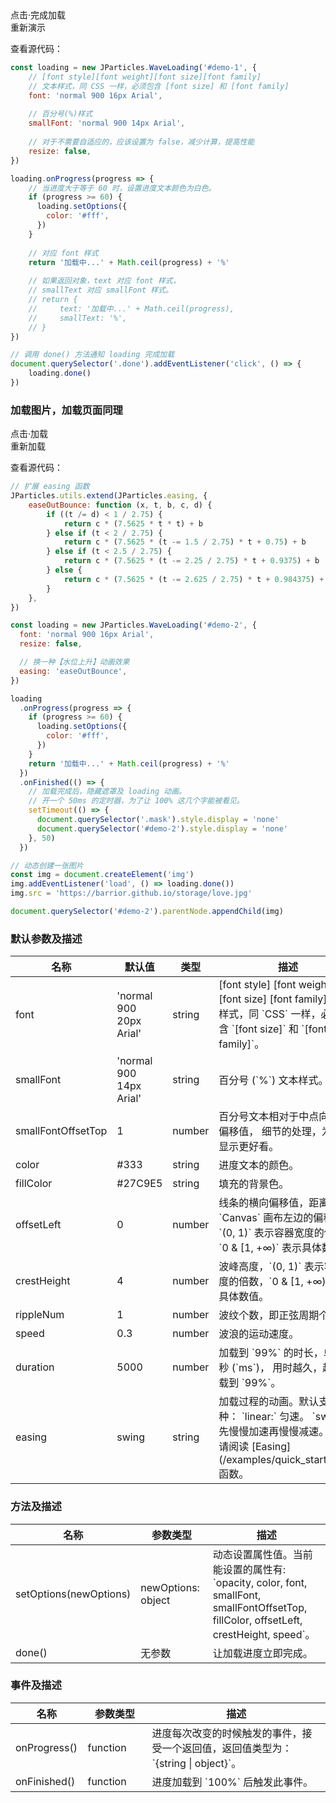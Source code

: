<div class="instance i1">
    <div class="demo"></div>
    <div class="ctrls">
      <div class="btn btn-default done">点击·完成加载</div>
      <div class="btn btn-default reload">重新演示</div>
    </div>
</div>

查看源代码：

```javascript
const loading = new JParticles.WaveLoading('#demo-1', {
    // [font style][font weight][font size][font family]
    // 文本样式，同 CSS 一样，必须包含 [font size] 和 [font family]
    font: 'normal 900 16px Arial',
  
    // 百分号(%)样式
    smallFont: 'normal 900 14px Arial',
  
    // 对于不需要自适应的，应该设置为 false，减少计算，提高性能
    resize: false,
})

loading.onProgress(progress => {
    // 当进度大于等于 60 时，设置进度文本颜色为白色。
    if (progress >= 60) {
      loading.setOptions({
        color: '#fff',
      })
    }
  
    // 对应 font 样式
    return '加载中...' + Math.ceil(progress) + '%'
  
    // 如果返回对象，text 对应 font 样式，
    // smallText 对应 smallFont 样式。
    // return {
    //     text: '加载中...' + Math.ceil(progress),
    //     smallText: '%',
    // }
})

// 调用 done() 方法通知 loading 完成加载
document.querySelector('.done').addEventListener('click', () => {
    loading.done()
})
```
	
### 加载图片，加载页面同理

<div class="instance i2">
    <div class="container">
        <div class="img-frame text-center-vertical"></div>
    </div>
    <div class="mask"></div>
    <div class="demo">点击·加载</div>
    <div class="ctrls">
        <div class="btn btn-default reload">重新加载</div>
    </div>
</div>

查看源代码：

```javascript
// 扩展 easing 函数
JParticles.utils.extend(JParticles.easing, {
    easeOutBounce: function (x, t, b, c, d) {
        if ((t /= d) < 1 / 2.75) {
            return c * (7.5625 * t * t) + b
        } else if (t < 2 / 2.75) {
            return c * (7.5625 * (t -= 1.5 / 2.75) * t + 0.75) + b
        } else if (t < 2.5 / 2.75) {
            return c * (7.5625 * (t -= 2.25 / 2.75) * t + 0.9375) + b
        } else {
            return c * (7.5625 * (t -= 2.625 / 2.75) * t + 0.984375) + b
        }
    },
})

const loading = new JParticles.WaveLoading('#demo-2', {
  font: 'normal 900 16px Arial',
  resize: false,

  // 换一种【水位上升】动画效果
  easing: 'easeOutBounce',
})

loading
  .onProgress(progress => {
    if (progress >= 60) {
      loading.setOptions({
        color: '#fff',
      })
    }
    return '加载中...' + Math.ceil(progress) + '%'
  })
  .onFinished(() => {
    // 加载完成后，隐藏遮罩及 loading 动画。
    // 开一个 50ms 的定时器，为了让 100% 这几个字能被看见。
    setTimeout(() => {
      document.querySelector('.mask').style.display = 'none'
      document.querySelector('#demo-2').style.display = 'none'
    }, 50)
  })

// 动态创建一张图片
const img = document.createElement('img')
img.addEventListener('load', () => loading.done())
img.src = 'https://barrior.github.io/storage/love.jpg'

document.querySelector('#demo-2').parentNode.appendChild(img)
```

### 默认参数及描述

<table class="table table-bordered-inner table-striped">
    <thead>
	    <tr>
	        <th width="100">名称</th>
	        <th width="200">默认值</th>
	        <th width="100">类型</th>
	        <th width="450">描述</th>
	    </tr>
    </thead>
    <tbody>
	    <tr>
	        <td>font</td>
	        <td>'normal 900 20px Arial'</td>
	        <td>string</td>
	        <td>
              [font style] [font weight] [font size] [font family]  
              文本样式，同 `CSS` 一样，必须包含 `[font size]` 和 `[font family]`。
          </td>
	    </tr>
	    <tr>
	        <td>smallFont</td>
	        <td>'normal 900 14px Arial'</td>
	        <td>string</td>
	        <td>百分号 (`%`) 文本样式。</td>
	    </tr>
	    <tr>
	        <td>smallFontOffsetTop</td>
	        <td>1</td>
	        <td>number</td>
	        <td>
              百分号文本相对于中点向下的偏移值，  
              细节的处理，为了让显示更好看。
          </td>
	    </tr>
	    <tr>
	        <td>color</td>
	        <td>#333</td>
	        <td>string</td>
	        <td>进度文本的颜色。</td>
	    </tr>
	    <tr>
	        <td>fillColor</td>
	        <td>#27C9E5</td>
	        <td>string</td>
	        <td>填充的背景色。</td>
	    </tr>
	    <tr>
	        <td>offsetLeft</td>
	        <td>0</td>
	        <td>number</td>
	        <td>
              线条的横向偏移值，距离 `Canvas` 画布左边的偏移值。  
              `(0, 1)` 表示容器宽度的倍数，`0 & [1, +∞)` 表示具体数值。
          </td>
	    </tr>
	    <tr>
	        <td>crestHeight</td>
	        <td>4</td>
	        <td>number</td>
	        <td>波峰高度，`(0, 1)` 表示容器高度的倍数，`0 & [1, +∞)` 表示具体数值。</td>
	    </tr>
	    <tr>
	        <td>rippleNum</td>
	        <td>1</td>
	        <td>number</td>
	        <td>波纹个数，即正弦周期个数。</td>
	    </tr>
	    <tr>
	        <td>speed</td>
	        <td>0.3</td>
	        <td>number</td>
	        <td>波浪的运动速度。</td>
	    </tr>
	    <tr>
	        <td>duration</td>
	        <td>5000</td>
	        <td>number</td>
	        <td>
              加载到 `99%` 的时长，单位毫秒 (`ms`)，  
              用时越久，越慢加载到 `99%`。
          </td>
	    </tr>
	    <tr>
	        <td>easing</td>
	        <td>swing</td>
	        <td>string</td>
	        <td>
              加载过程的动画。默认支持两种：  
              `linear:` 匀速。  
              `swing:` 先慢慢加速再慢慢减速。    
              更多请阅读 [Easing](/examples/quick_start#H12) 函数。 
          </td>
	    </tr>
    </tbody>
</table>

### 方法及描述

<table class="table table-bordered-inner table-striped">
    <thead>
	    <tr>
	        <th width="100">名称</th>
	        <th width="160">参数类型</th>
	        <th width="450">描述</th>
	    </tr>
    </thead>
    <tbody>
	    <tr>
	        <td>setOptions(newOptions)</td>
	        <td>newOptions: object</td>
	        <td>
              动态设置属性值。当前能设置的属性有:   
              `opacity, color, font, smallFont, smallFontOffsetTop,
              fillColor, offsetLeft, crestHeight, speed`。
          </td>
	    </tr>
	    <tr>
	        <td>done()</td>
	        <td>无参数</td>
	        <td>让加载进度立即完成。</td>
	    </tr>
    </tbody>
</table>

### 事件及描述

<table class="table table-bordered-inner table-striped">
    <thead>
	    <tr>
	        <th width="100">名称</th>
	        <th width="110">参数类型</th>
	        <th width="450">描述</th>
	    </tr>
    </thead>
    <tbody>
	    <tr>
	        <td>onProgress()</td>
	        <td>function</td>
	        <td>
              进度每次改变的时候触发的事件，接受一个返回值，返回值类型为：`{string | object}`。
          </td>
	    </tr>
	    <tr>
	        <td>onFinished()</td>
	        <td>function</td>
	        <td>进度加载到 `100%` 后触发此事件。</td>
	    </tr>
    </tbody>
</table>
